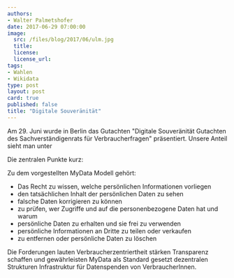 ```yaml
---
authors: 
- Walter Palmetshofer
date: 2017-06-29 07:00:00
image:
  src: /files/blog/2017/06/ulm.jpg
  title: 
  license:
  license_url: 
tags:
- Wahlen
- Wikidata
type: post
layout: post
card: true
published: false
title: "Digitale Souveränität" 
---
```


Am 29. Juni wurde in Berlin das Gutachten "Digitale Souveränität
Gutachten des Sachverständigenrats für Verbraucherfragen" präsentiert.
Unsere Anteil sieht man unter 

Die zentralen Punkte kurz:

Zu dem vorgestellten MyData Modell gehört:

- Das Recht zu wissen, welche persönlichen Informationen vorliegen
- den tatsächlichen Inhalt der persönlichen Daten zu sehen
- falsche Daten korrigieren zu können
- zu prüfen, wer Zugriffe und auf die personenbezogene Daten hat und warum
- persönliche Daten zu erhalten und sie frei zu verwenden
- persönliche Informationen an Dritte zu teilen oder verkaufen
- zu entfernen oder persönliche Daten zu löschen

Die Forderungen lauten
Verbraucherzentriertheit stärken
Transparenz schaffen und gewährleisten
MyData als Standard gesetzt
dezentralen Strukturen
Infrastruktur für Datenspenden von VerbraucherInnen.

